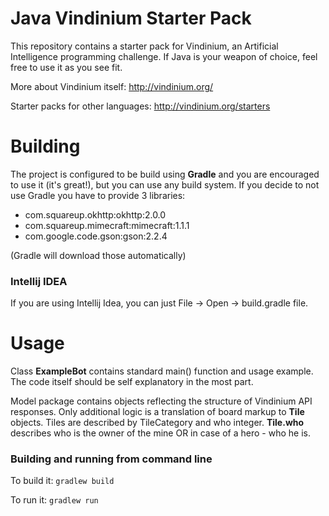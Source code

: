 Java Vindinium Starter Pack 
================

This repository contains a starter pack for Vindinium, an Artificial Intelligence programming challenge. If Java is your weapon of choice, feel free to use it as you see fit. 

More about Vindinium itself: http://vindinium.org/

Starter packs for other languages: http://vindinium.org/starters

# Building
The project is configured to be build using **Gradle** and you are encouraged to use it (it's great!), but you can use any build system. If you decide to not use Gradle you have to provide 3 libraries:

* com.squareup.okhttp:okhttp:2.0.0
* com.squareup.mimecraft:mimecraft:1.1.1
* com.google.code.gson:gson:2.2.4

(Gradle will download those automatically)

### Intellij IDEA
If you are using Intellij Idea, you can just File -> Open -> build.gradle file. 

# Usage
Class **ExampleBot** contains standard main() function and usage example. The code itself should be self explanatory in the most part. 

Model package contains objects reflecting the structure of Vindinium API responses. Only additional logic is a translation of board markup to **Tile** objects. Tiles are described by TileCategory and who integer.  **Tile.who** describes who is the owner of the mine OR in case of a hero - who he is.

### Building and running from command line

To build it:
`gradlew build`

To run it:
`gradlew run`
